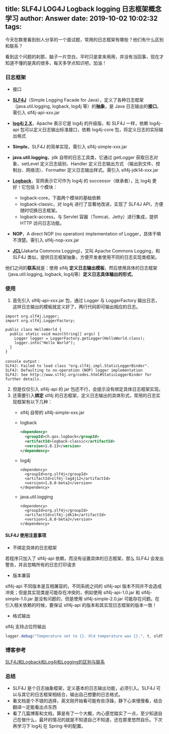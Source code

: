 title: SLF4J LOG4J Logback logging 日志框架概念学习
author: Answer
date: 2019-10-02 10:02:32
tags:
---
今天在群里看到别人分享的一个面试题，常用的日志框架有哪些？他们有什么区别和联系？

看到这个问题的刹那，脑子一片空白，平时只是拿来用用，并没有当回事，现在才知道不懂的是真的很多，每天多学点知识吧，加油！

### 日志框架



- 接口


- [**SLF4J**](https://www.slf4j.org/)（Simple Logging Facade for Java），定义了各种日志框架（java.util.logging, logback, log4j 等）的**抽象**，是 Java 日志输出的**接口**。需引入 slf4j-api-xxx.jar

- [**log4j 2.X**](https://logging.apache.org/log4j/2.x/)，Apache 表示它是 log4j 的升级版，和 SLF4J 一样，依赖 log4j-api 包可以定义日志输出标准接口，依赖 log4j-core 包，将定义日志的实际输出格式

- **Simple**，SLF4J 的简单实现，需引入 slf4j-simple-xxx.jar

- **java.util.logging**，jdk 自带的日志工具类，它通过 getLogger 获取日志对象、setLevel 定义日志级别、Handler 定义日志输出方式 （输出到文件、控制台、网络流）、Formatter 定义日志输出样式。需引入 slf4j-jdk14-xxx.jar

- [**Logback**](https://logback.qos.ch/)，官网表示它可作为 log4j 的 successor（继承者），比 log4j 更好！它包括 3 个模块：
  - logback-core，下面两个模块的基础依赖
  - logback-classic，对 log4j 进行了显著地改进，实现了 SLF4J API，方便随时切换日志框架。
  - logback-access，与 Servlet 容器（Tomcat、Jetty）进行集成，提供 HTTP 访问日志功能。



- **NOP**，A direct NOP (no operation) implementation of Logger，具体干嘛不清楚。需引入 slf4j-nop-xxx.jar

- [**JCL**](http://svn.apache.org/repos/asf/commons/proper/logging/tags/LOGGING_1_0_3/usersguide.html)(Jakarta Commons Logging)，又叫 Apache Commons Logging，和 SLF4J 类似，提供日志框架抽象，方便开发者使用不同的日志实现类框架。

他们之间的**联系**就是：使用 slf4j **定义日志输出模板**，然后使用具体的日志框架（java.util.logging, logback, log4j等）**定义日志具体输出的形式**。

### 使用
1. 首先引入 slf4j-api-xxx.jar 包，通过 Logger 与 LoggerFactory 输出日志，这样日志输出的模板就定义好了，两行代码即可输出相应的日志。
```
import org.slf4j.Logger;
import org.slf4j.LoggerFactory;

public class HelloWorld {
  public static void main(String[] args) {
    Logger logger = LoggerFactory.getLogger(HelloWorld.class);
    logger.info("Hello World");
  }
}

console output：
SLF4J: Failed to load class "org.slf4j.impl.StaticLoggerBinder".
SLF4J: Defaulting to no-operation (NOP) logger implementation
SLF4J: See http://www.slf4j.org/codes.html#StaticLoggerBinder for further details.

```
2. 但是仅仅引入 slf4j-api 的 jar 包还不行，会提示没有绑定具体日志框架实现。
3. 还需要引入**绑定** slf4j 的日志框架，定义日志输出的具体形式，常用的日志实现框架有以下几种：
   - slf4j 自带的 slf4j-simple-xxx.jar
 
   - logback
      ```xml
      <dependency> 
        <groupId>ch.qos.logback</groupId>
        <artifactId>logback-classic</artifactId>
        <version>1.0.13</version>
      </dependency>
      ```
    - log4j
      ```
      <dependency> 
        <groupId>org.slf4j</groupId>
        <artifactId>slf4j-log4j12</artifactId>
        <version>1.8.0-beta2</version>
      </dependency>
      ```
    - java.util.logging
      ```
      <dependency> 
        <groupId>org.slf4j</groupId>
        <artifactId>slf4j-jdk14</artifactId>
        <version>1.8.0-beta2</version>
      </dependency>
      ```

#### SLF4J 使用注意事项
- 不绑定具体的日志框架

若程序只加入了 slf4j-api 依赖，而没有设置具体的日志框架，那么 SLF4J 会发出警告，并且忽略所有的日志打印请求

- 版本兼容

slf4j-api 不同版本是互相兼容的，不同系统之间的 slf4j-api 版本不同并不会造成冲突；但是其实现类是可能存在冲突的，例如使用 slf4j-api-1.0.jar 和 slf4j-simple-1.0.jar 是没有问题的，但是使用 slf4j-simple-2.0.jar 可能存在问题。在引入相关依赖的时候，要保证 slf4j-api 的版本和其实现日志框架的版本一致！

- 格式输出

slf4j 支持占位符输出
```java
logger.debug("Temperature set to {}. Old temperature was {}.", t, oldT);
```

### 博客参考
[SLF4J和Logback和Log4j和Logging的区别与联系](https://blog.csdn.net/qq_32625839/article/details/80893550)

### 总结
- SLF4J 是个日志抽象框架，定义基本的日志输出功能，必须引入。SLF4J 可以与其它的日志框架相结合，输出自己想要的日志格式。
- 看文档是个不错的选择，英文刚开始看可能有些浮躁，静下心来慢慢看，结合翻译一定能看出点东西
- 看了几篇博客和文档，算是有了一个大概，内心感觉踏实了一点，至少知道自己在做什么，最坏的情况的就是不知道自己不知道，还在那里悠然自乐。下次再学习下 log4j 在 Spring 中的配置。